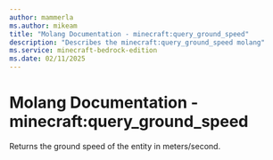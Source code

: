 ```yaml
---
author: mammerla
ms.author: mikeam
title: "Molang Documentation - minecraft:query_ground_speed"
description: "Describes the minecraft:query_ground_speed molang"
ms.service: minecraft-bedrock-edition
ms.date: 02/11/2025 
---
```


# Molang Documentation - minecraft:query_ground_speed

Returns the ground speed of the entity in meters/second.
